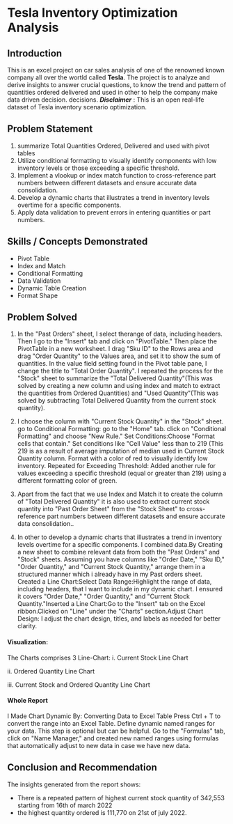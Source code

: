 # Tesla Inventory Optimization Analysis


## Introduction
This is an excel project on car sales analysis of one of the renowned known company all over the wortld called **Tesla**.
The project is to analyze and derive insights to answer crucial questions, to know the trend and pattern of quantities ordered delivered and used in other to help the company make data driven decision.
decisions.
**_Disclaimer_** : This is an open real-life dataset of Tesla inventory scenario optimization.

## Problem Statement
1. summarize Total Quantities Ordered, Delivered and used with pivot tables 
2. Utilize conditional formatting to visually identify components with low inventory levels or those exceeding a specific threshold.
3. Implement a vlookup or index match function to cross-reference part numbers between different datasets and ensure accurate data consolidation.
4. Develop a dynamic charts that illustrates a trend in inventory levels overtime for a specific components.
5. Apply data validation to prevent errors in entering quantities or part numbers.

## Skills / Concepts Demonstrated
- Pivot Table
- Index and Match
- Conditional Formatting
- Data Validation
- Dynamic Table Creation
- Format Shape

## Problem Solved
1. In the "Past Orders" sheet, I select therange of data, including headers. Then I go to the "Insert" tab and click on "PivotTable."
Then place the PivotTable in a new worksheet. I drag "Sku ID" to the Rows area and drag "Order Quantity" to the Values area, and set it to show the sum of quantities. In the value field setting found in the Pivot table pane, I change the title to "Total Order Quantity". I repeated the process for the "Stock" sheet to summarize the 
"Total Delivered Quantity"(This was solved by creating a new column and using index and match to extract the quantities from Ordered Quantities) and "Used Quantity"(This was solved by subtracting Total Delivered Quantity from the current stock quantity). 

2. I choose the column with "Current Stock Quantity" in the "Stock" sheet.
go to Conditional Formatting:
go to the "Home" tab.
click on "Conditional Formatting" and choose "New Rule."
Set Conditions:Choose "Format cells that contain."
Set conditions like "Cell Value" less than to 219 (This 219 is as a result of average imputation of median used in Current Stock Quantity column.
Format with a color of red to visually identify low inventory.
Repeated for Exceeding Threshold: Added another rule for values exceeding a specific threshold (equal or greater than 219) using a different formatting color of green.

3. Apart from the fact that we use Index and Match it to create the column of "Total Delivered Quantity" it is also used to extract current stock quantity into "Past Order Sheet" from the "Stock Sheet" to cross-reference part numbers between different datasets and ensure accurate data consolidation..

4. In other to develop a dynamic charts that illustrates a trend in inventory levels overtime for a specific components. I combined data.By
Creating a new sheet to combine relevant data from both the "Past Orders" and "Stock" sheets. Assuming you have columns like "Order Date," "Sku ID," "Order Quantity," and "Current Stock Quantity," arrange them in a structured manner which i already have in my Past orders sheet.
Created a Line Chart:Select Data Range:Highlight the range of data, including headers, that I want to include in my dynamic chart. I ensured it covers "Order Date," "Order Quantity," and "Current Stock Quantity."Inserted a Line Chart:Go to the "Insert" tab on the Excel ribbon.Clicked on "Line" under the "Charts" section.Adjust Chart Design:
I adjust the chart design, titles, and labels as needed for better clarity.
#### Visualization:
The Charts comprises 3 Line-Chart:
i. Current Stock Line Chart

ii. Ordered Quantity Line Chart

iii. Current Stock and Ordered Quantity Line Chart 

#### Whole Report


I Made Chart Dynamic By:
Converting Data to Excel Table 
Press Ctrl + T to convert the range into an Excel Table. 
Define dynamic named ranges for your data. This step is optional but can be helpful.
Go to the "Formulas" tab, click on "Name Manager," and created new named ranges using formulas that automatically adjust to new data in case we have new data.

## Conclusion and Recommendation
The insights generated from the report shows:
- There is a repeated pattern of highest current stock quantity of 342,553 starting from 16th of march 2022
- the highest quantity ordered is 111,770 on 21st of july 2022.
